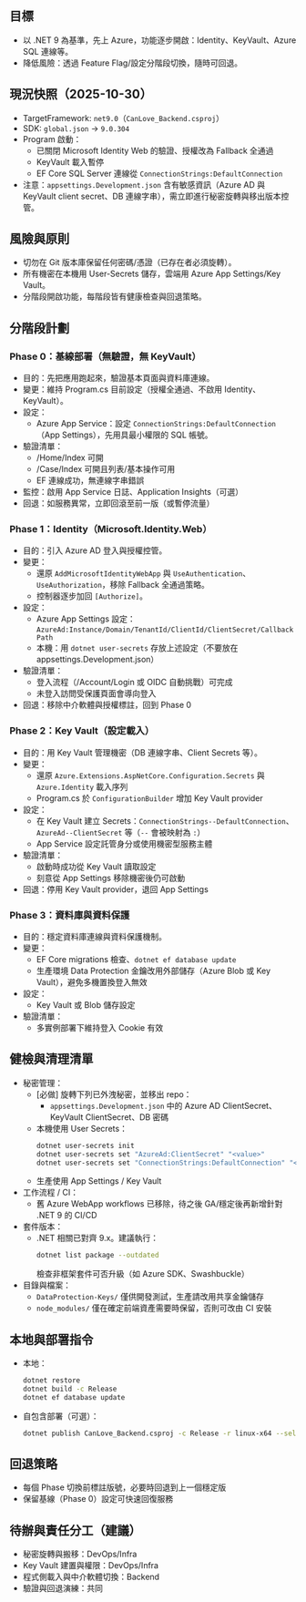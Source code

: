 ## 目標
- 以 .NET 9 為基準，先上 Azure，功能逐步開啟：Identity、KeyVault、Azure SQL 連線等。
- 降低風險：透過 Feature Flag/設定分階段切換，隨時可回退。

## 現況快照（2025-10-30）
- TargetFramework: `net9.0`（`CanLove_Backend.csproj`）
- SDK: `global.json` → `9.0.304`
- Program 啟動：
  - 已關閉 Microsoft Identity Web 的驗證、授權改為 Fallback 全通過
  - KeyVault 載入暫停
  - EF Core SQL Server 連線從 `ConnectionStrings:DefaultConnection`
- 注意：`appsettings.Development.json` 含有敏感資訊（Azure AD 與 KeyVault client secret、DB 連線字串），需立即進行秘密旋轉與移出版本控管。

## 風險與原則
- 切勿在 Git 版本庫保留任何密碼/憑證（已存在者必須旋轉）。
- 所有機密在本機用 User-Secrets 儲存，雲端用 Azure App Settings/Key Vault。
- 分階段開啟功能，每階段皆有健康檢查與回退策略。

## 分階段計劃

### Phase 0：基線部署（無驗證，無 KeyVault）
- 目的：先把應用跑起來，驗證基本頁面與資料庫連線。
- 變更：維持 Program.cs 目前設定（授權全通過、不啟用 Identity、KeyVault）。
- 設定：
  - Azure App Service：設定 `ConnectionStrings:DefaultConnection`（App Settings），先用具最小權限的 SQL 帳號。
- 驗證清單：
  - /Home/Index 可開
  - /Case/Index 可開且列表/基本操作可用
  - EF 連線成功，無連線字串錯誤
- 監控：啟用 App Service 日誌、Application Insights（可選）
- 回退：如服務異常，立即回滾至前一版（或暫停流量）

### Phase 1：Identity（Microsoft.Identity.Web）
- 目的：引入 Azure AD 登入與授權控管。
- 變更：
  - 還原 `AddMicrosoftIdentityWebApp` 與 `UseAuthentication`、`UseAuthorization`，移除 Fallback 全通過策略。
  - 控制器逐步加回 `[Authorize]`。
- 設定：
  - Azure App Settings 設定：`AzureAd:Instance/Domain/TenantId/ClientId/ClientSecret/CallbackPath`
  - 本機：用 `dotnet user-secrets` 存放上述設定（不要放在 appsettings.Development.json）
- 驗證清單：
  - 登入流程（/Account/Login 或 OIDC 自動挑戰）可完成
  - 未登入訪問受保護頁面會導向登入
- 回退：移除中介軟體與授權標註，回到 Phase 0

### Phase 2：Key Vault（設定載入）
- 目的：用 Key Vault 管理機密（DB 連線字串、Client Secrets 等）。
- 變更：
  - 還原 `Azure.Extensions.AspNetCore.Configuration.Secrets` 與 `Azure.Identity` 載入序列
  - Program.cs 於 `ConfigurationBuilder` 增加 Key Vault provider
- 設定：
  - 在 Key Vault 建立 Secrets：`ConnectionStrings--DefaultConnection`、`AzureAd--ClientSecret` 等（`--` 會被映射為 `:`）
  - App Service 設定託管身分或使用機密型服務主體
- 驗證清單：
  - 啟動時成功從 Key Vault 讀取設定
  - 刻意從 App Settings 移除機密後仍可啟動
- 回退：停用 Key Vault provider，退回 App Settings

### Phase 3：資料庫與資料保護
- 目的：穩定資料庫連線與資料保護機制。
- 變更：
  - EF Core migrations 檢查、`dotnet ef database update`
  - 生產環境 Data Protection 金鑰改用外部儲存（Azure Blob 或 Key Vault），避免多機置換登入無效
- 設定：
  - Key Vault 或 Blob 儲存設定
- 驗證清單：
  - 多實例部署下維持登入 Cookie 有效

## 健檢與清理清單
- 秘密管理：
  - [必做] 旋轉下列已外洩秘密，並移出 repo：
    - `appsettings.Development.json` 中的 Azure AD ClientSecret、KeyVault ClientSecret、DB 密碼
  - 本機使用 User Secrets：
    ```bash
    dotnet user-secrets init
    dotnet user-secrets set "AzureAd:ClientSecret" "<value>"
    dotnet user-secrets set "ConnectionStrings:DefaultConnection" "<value>"
    ```
  - 生產使用 App Settings / Key Vault
- 工作流程 / CI：
  - 舊 Azure WebApp workflows 已移除，待之後 GA/穩定後再新增針對 .NET 9 的 CI/CD
- 套件版本：
  - .NET 相關已對齊 9.x。建議執行：
    ```bash
    dotnet list package --outdated
    ```
    檢查非框架套件可否升級（如 Azure SDK、Swashbuckle）
- 目錄與檔案：
  - `DataProtection-Keys/` 僅供開發測試，生產請改用共享金鑰儲存
  - `node_modules/` 僅在確定前端資產需要時保留，否則可改由 CI 安裝

## 本地與部署指令
- 本地：
  ```bash
  dotnet restore
  dotnet build -c Release
  dotnet ef database update
  ```
- 自包含部署（可選）：
  ```bash
  dotnet publish CanLove_Backend.csproj -c Release -r linux-x64 --self-contained false /p:PublishTrimmed=false
  ```

## 回退策略
- 每個 Phase 切換前標註版號，必要時回退到上一個穩定版
- 保留基線（Phase 0）設定可快速回復服務

## 待辦與責任分工（建議）
- 秘密旋轉與搬移：DevOps/Infra
- Key Vault 建置與權限：DevOps/Infra
- 程式側載入與中介軟體切換：Backend
- 驗證與回退演練：共同
